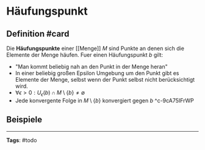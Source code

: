 # Häufungspunkt

## Definition #card
Die **Häufungspunkte** einer [[Menge]] $M$ sind Punkte an denen sich die Elemente der Menge häufen. Fuer einen Häufungspunkt $b$ gilt:

- "Man kommt beliebig nah an den Punkt in der Menge heran"
- In einer beliebig großen Epsilon Umgebung um den Punkt gibt es Elemente der Menge, selbst wenn der Punkt selbst nicht berücksichtigt wird.
- $\forall \epsilon > 0: U_\epsilon(b) \cap M \setminus \{b\} \neq \emptyset$ 
- Jede konvergente Folge in $M \setminus \{b\}$ konvergiert gegen $b$
^c-9cA75IFrWP

## Beispiele


---
**Tags**: #todo 
